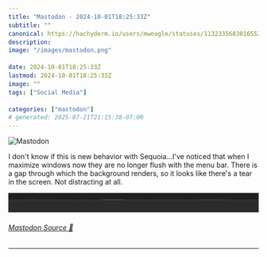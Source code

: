 ```yaml
---
title: "Mastodon - 2024-10-01T18:25:33Z"
subtitle: ""
canonical: https://hachyderm.io/users/mweagle/statuses/113233568301655276
description:
image: "/images/mastodon.png"

date: 2024-10-01T18:25:33Z
lastmod: 2024-10-01T18:25:33Z
image: ""
tags: ["Social Media"]

categories: ["mastodon"]
# generated: 2025-07-21T21:15:38-07:00
---
```

![Mastodon](/images/mastodon.png)

<p>I don&#39;t know if this is new behavior with Sequoia...I&#39;ve noticed that when I maximize windows now they are no longer flush with the menu bar. There is a gap through which the background renders, so it looks like there&#39;s a tear in the screen. Not distracting at all.</p>

![Screenshot of a jagged edge between the top of a maximized window and the bottom of the menu bar.](2c9100a374fabde3.png)

###### [Mastodon Source 🐘](https://hachyderm.io/@mweagle/113233568301655276)

___

